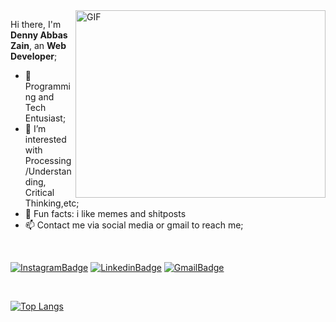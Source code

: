 <img align="right" alt="GIF" src="https://github.com/dennyzain/dennyzain/blob/master/assets/02memes.gif?raw=true" width="400" height="300" />

Hi there, I'm **Denny Abbas Zain**, an **Web Developer**;
- 👀 Programming and Tech Entusiast;
- 🤔 I’m interested with Processing/Understanding, Critical Thinking,etc;
- :clown_face: Fun facts: i like memes and shitposts
- 📫 Contact me via social media or gmail to reach me;

<br>

[![InstagramBadge](https://img.shields.io/badge/Instagram-%23E4405F.svg?style=for-the-badge&logo=instagram&logoColor=white)](https://www.instagram.com/abbas_dznx/)
[![LinkedinBadge](https://img.shields.io/badge/LinkedIn-0077B5?style=for-the-badge&logo=linkedin&logoColor=white)](https://www.linkedin.com/in/denny-abbas-zain-567552194/)
[![GmailBadge](https://img.shields.io/badge/Gmail-D14836?style=for-the-badge&logo=gmail&logoColor=white)](mailto:abbasdenny24@gmail.com)

<br>

[![Top Langs](https://github-readme-stats.vercel.app/api/top-langs/?username=dennyzain&layout=compact)](https://github.com/dennyzain/github-readme-stats) 

